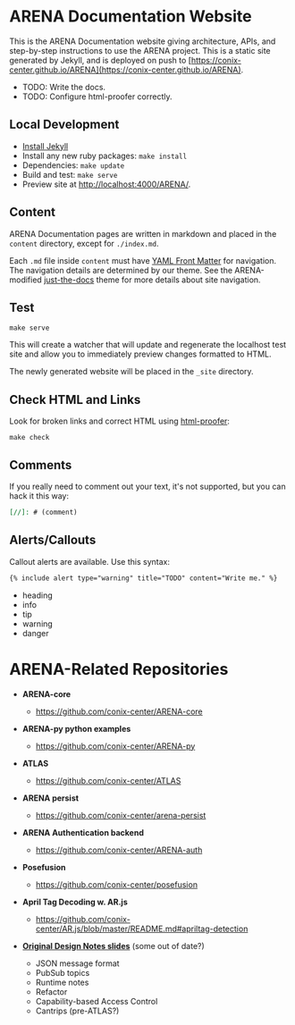 # ARENA Documentation Website

This is the ARENA Documentation website giving architecture, APIs, and step-by-step instructions to use the ARENA project. This is a static site generated by Jekyll, and is deployed on push to [https://conix-center.github.io/ARENA](https://conix-center.github.io/ARENA).

- TODO: Write the docs.
- TODO: Configure html-proofer correctly.

## Local Development
* [Install Jekyll](https://jekyllrb.com/docs/installation)
* Install any new ruby packages: `make install`
* Dependencies: `make update`
* Build and test: `make serve`
* Preview site at [http://localhost:4000/ARENA/](http://localhost:4000/ARENA/).

## Content

ARENA Documentation pages are written in markdown and placed in the `content` directory, except for `./index.md`.

Each `.md` file inside `content` must have [YAML Front Matter](https://jekyllrb.com/docs/front-matter) for navigation. The navigation details are determined by our theme. See the ARENA-modified [just-the-docs](https://github.com/conix-center/just-the-docs/docs/navigation-structure) theme for more details about site navigation.

## Test 

```shell
make serve
```

This will create a watcher that will update and regenerate the localhost test site and allow you to immediately preview changes formatted to HTML.

The newly generated website will be placed in the `_site` directory.

## Check HTML and Links

Look for broken links and correct HTML using [html-proofer](https://github.com/gjtorikian/html-proofer):

```shell
make check
```

## Comments
If you really need to comment out your text, it's not supported, but you can hack it this way:
```markdown
[//]: # (comment)
```

## Alerts/Callouts
Callout alerts are available. Use this syntax: 
```markdown
{% include alert type="warning" title="TODO" content="Write me." %}
```
- heading
- info
- tip
- warning
- danger



# ARENA-Related Repositories

- **ARENA-core**
  - https://github.com/conix-center/ARENA-core

- **ARENA-py python examples**
  - https://github.com/conix-center/ARENA-py

- **ATLAS**
  - https://github.com/conix-center/ATLAS

- **ARENA persist**
  - https://github.com/conix-center/arena-persist

- **ARENA Authentication backend**
  - https://github.com/conix-center/ARENA-auth

- **Posefusion**
  - https://github.com/conix-center/posefusion

- **April Tag Decoding w. AR.js**
  - https://github.com/conix-center/AR.js/blob/master/README.md#apriltag-detection 

- **[Original Design Notes slides](https://docs.google.com/presentation/d/1dc1RdlGROBYj1zIoPR8HX_RBIKn8-KRmNZscXVrdIs0/edit?ts=5dbc423f#slide=id.g606e93cce1_1_14)** (some out of date?)
  - JSON message format
  - PubSub topics
  - Runtime notes
  - Refactor
  - Capability-based Access Control
  - Cantrips (pre-ATLAS?)
